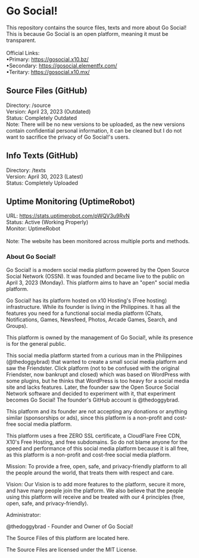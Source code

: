 # Go Social!
This repository contains the source files, texts and more about Go Social!
<br>
This is because Go Social is an open platform, meaning it must be transparent.
<br>
<br>
Official Links:
<br>
•Primary: https://gosocial.x10.bz/
<br>
•Secondary: https://gosocial.elementfx.com/
<br>
•Teritary: https://gosocial.x10.mx/

## Source Files (GitHub)
Directory: /source
<br>
Version: April 23, 2023 (Outdated)
<br>
Status: Completely Outdated<br>
Note: There will be no new versions to be uploaded, as the new versions contain confidential personal information, it can be cleaned but I do not want to sacrifice the privacy of Go Social!'s users.

## Info Texts (GitHub)
Directory: /texts
<br>
Version: April 30, 2023 (Latest)
<br>
Status: Completely Uploaded

## Uptime Monitoring (UptimeRobot)
URL: https://stats.uptimerobot.com/pWQV3u9RvN
<br>
Status: Active (Working Properly)
<br>
Monitor: UptimeRobot
<br>
<br>
Note: The website has been monitored across multiple ports and methods.
### About Go Social!
Go Social! is a modern social media platform powered by the Open Source Social Network (OSSN). It was founded and became live to the public on April 3, 2023 (Monday). This platform aims to have an "open" social media platform.

Go Social! has its platform hosted on x10 Hosting's (Free hosting) infrastructure. While its founder is living in the Philippines. It has all the features you need for a functional social media platform (Chats, Notifications, Games, Newsfeed, Photos, Arcade Games, Search, and Groups).

This platform is owned by the management of Go Social!, while its presence is for the general public.

This social media platform started from a curious man in the Philippines (@thedoggybrad) that wanted to create a small social media platform and saw the Friendster. Click platform (not to be confused with the original Friendster, now bankrupt and closed) which was based on WordPress with some plugins, but he thinks that WordPress is too heavy for a social media site and lacks features. Later, the founder saw the Open Source Social Network software and decided to experiment with it, that experiment becomes Go Social! The founder's GitHub account is @thedoggybrad.

This platform and its founder are not accepting any donations or anything similar (sponsorships or ads), since this platform is a non-profit and cost-free social media platform.

This platform uses a free ZERO SSL certificate, a CloudFlare Free CDN, X10's Free Hosting, and free subdomains. So do not blame anyone for the speed and performance of this social media platform because it is all free, as this platform is a non-profit and cost-free social media platform.

Mission: To provide a free, open, safe, and privacy-friendly platform to all the people around the world, that treats them with respect and care.

Vision: Our Vision is to add more features to the platform, secure it more, and have many people join the platform. We also believe that the people using this platform will receive and be treated with our 4 principles (free, open, safe, and privacy-friendly).

Administrator:

@thedoggybrad - Founder and Owner of Go Social!

The Source Files of this platform are located here.

The Source Files are licensed under the MIT License.
